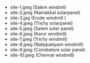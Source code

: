 
- site-1.jpeg  (Salem windmil)
- site-2.jpeg  (Namakkal solarpanel)
- site-3.jpg  (Erode windmill )
- site-4.jpeg  (Trichy solarpanel)
- site-5.jpeg  (Salem solar panel)
- site-6.jpeg  (Karur windmill)
- site-7.jpeg  (Trichy windmill)
- site-8.jpeg  (Nalippalayam windmill)
- site-9.jpeg  (Coimbatore solar panel)
- site-10.jpeg (Chennai windmill)
